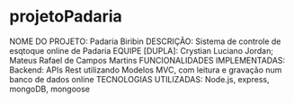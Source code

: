 # projetoPadaria
NOME DO PROJETO: Padaria Biribin
DESCRIÇÃO: Sistema de controle de esqtoque online de Padaria
EQUIPE [DUPLA]: Crystian Luciano Jordan; Mateus Rafael de Campos Martins
FUNCIONALIDADES IMPLEMENTADAS: 
  Backend: APIs Rest utilizando Modelos MVC, com leitura e gravação num banco de dados online
TECNOLOGIAS UTILIZADAS: Node.js, express, mongoDB, mongoose
